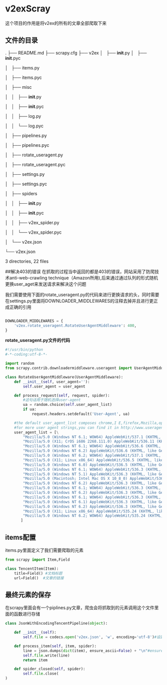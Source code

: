 # v2exScray

这个项目的作用是将v2ex的所有的文章全部爬取下来

## 文件的目录
.
├── README.md
├── scrapy.cfg
├── v2ex
│   ├── __init__.py
│   ├── __init__.pyc

│   ├── items.py

│   ├── items.pyc

│   ├── misc

│   │   ├── __init__.py

│   │   ├── __init__.pyc

│   │   ├── log.py

│   │   └── log.pyc

│   ├── pipelines.py

│   ├── pipelines.pyc

│   ├── rotate_useragent.py

│   ├── rotate_useragent.pyc

│   ├── settings.py

│   ├── settings.pyc

│   ├── spiders

│   │   ├── __init__.py

│   │   ├── __init__.pyc

│   │   ├── v2ex_spider.py

│   │   └── v2ex_spider.pyc

│   └── v2ex.json

└── v2ex.json


3 directories, 22 files


##解决403的错误
在抓取的过程当中返回的都是403的错误，网站采用了防爬技术anti-web-crawling technique（Amazon所用),后来通过通过队列的形式随机更换user_aget来发送请求来解决这个问题

我们需要使用下面的rotate_useragent.py的代码来进行更换请求的头，同时需要在settings.py里面将DOWNLOADER_MIDDLEWARES的注释去掉并且进行更正成正确的引用 

```python

DOWNLOADER_MIDDLEWARES = {
    'v2ex.rotate_useragent.RotateUserAgentMiddleware': 400,
}

```


**rotate_useragent.py文件的代码**

``` python
#!/usr/bin/python
#-*-coding:utf-8-*-

import random
from scrapy.contrib.downloadermiddleware.useragent import UserAgentMiddleware

class RotateUserAgentMiddleware(UserAgentMiddleware):
    def __init__(self, user_agent=''):
        self.user_agent = user_agent

    def process_request(self, request, spider):
        #这句话用于随机选择user-agent
        ua = random.choice(self.user_agent_list)
        if ua:
            request.headers.setdefault('User-Agent', ua)

    #the default user_agent_list composes chrome,I E,firefox,Mozilla,opera,netscape
    #for more user agent strings,you can find it in http://www.useragentstring.com/pages/useragentstring.php
    user_agent_list = [\
        "Mozilla/5.0 (Windows NT 6.1; WOW64) AppleWebKit/537.1 (KHTML, like Gecko) Chrome/22.0.1207.1 Safari/537.1"\
        "Mozilla/5.0 (X11; CrOS i686 2268.111.0) AppleWebKit/536.11 (KHTML, like Gecko) Chrome/20.0.1132.57 Safari/536.11",\
        "Mozilla/5.0 (Windows NT 6.1; WOW64) AppleWebKit/536.6 (KHTML, like Gecko) Chrome/20.0.1092.0 Safari/536.6",\
        "Mozilla/5.0 (Windows NT 6.2) AppleWebKit/536.6 (KHTML, like Gecko) Chrome/20.0.1090.0 Safari/536.6",\
        "Mozilla/5.0 (Windows NT 6.2; WOW64) AppleWebKit/537.1 (KHTML, like Gecko) Chrome/19.77.34.5 Safari/537.1",\
        "Mozilla/5.0 (X11; Linux x86_64) AppleWebKit/536.5 (KHTML, like Gecko) Chrome/19.0.1084.9 Safari/536.5",\
        "Mozilla/5.0 (Windows NT 6.0) AppleWebKit/536.5 (KHTML, like Gecko) Chrome/19.0.1084.36 Safari/536.5",\
        "Mozilla/5.0 (Windows NT 6.1; WOW64) AppleWebKit/536.3 (KHTML, like Gecko) Chrome/19.0.1063.0 Safari/536.3",\
        "Mozilla/5.0 (Windows NT 5.1) AppleWebKit/536.3 (KHTML, like Gecko) Chrome/19.0.1063.0 Safari/536.3",\
        "Mozilla/5.0 (Macintosh; Intel Mac OS X 10_8_0) AppleWebKit/536.3 (KHTML, like Gecko) Chrome/19.0.1063.0 Safari/536.3",\
        "Mozilla/5.0 (Windows NT 6.2) AppleWebKit/536.3 (KHTML, like Gecko) Chrome/19.0.1062.0 Safari/536.3",\
        "Mozilla/5.0 (Windows NT 6.1; WOW64) AppleWebKit/536.3 (KHTML, like Gecko) Chrome/19.0.1062.0 Safari/536.3",\
        "Mozilla/5.0 (Windows NT 6.2) AppleWebKit/536.3 (KHTML, like Gecko) Chrome/19.0.1061.1 Safari/536.3",\
        "Mozilla/5.0 (Windows NT 6.1; WOW64) AppleWebKit/536.3 (KHTML, like Gecko) Chrome/19.0.1061.1 Safari/536.3",\
        "Mozilla/5.0 (Windows NT 6.1) AppleWebKit/536.3 (KHTML, like Gecko) Chrome/19.0.1061.1 Safari/536.3",\
        "Mozilla/5.0 (Windows NT 6.2) AppleWebKit/536.3 (KHTML, like Gecko) Chrome/19.0.1061.0 Safari/536.3",\
        "Mozilla/5.0 (X11; Linux x86_64) AppleWebKit/535.24 (KHTML, like Gecko) Chrome/19.0.1055.1 Safari/535.24",\
        "Mozilla/5.0 (Windows NT 6.2; WOW64) AppleWebKit/535.24 (KHTML, like Gecko) Chrome/19.0.1055.1 Safari/535.24"
       ]
```

## items配置
items.py里面定义了我们需要爬取的元素

``` python
from scrapy import Item,Field

class TencentItem(Item):
    title=Field() #文档标题
    url=Field()  #文章的链接

```

## 最终元素的保存

在scrapy里面会有一个piplines.py文章，爬虫会将抓取到的元素调用这个文件里面的函数进行存储

``` python
class JsonWithEncodingTencentPipeline(object):

    def __init__(self):
        self.file = codecs.open('v2ex.json', 'w', encoding='utf-8')#设置encoding来防止乱码

    def process_item(self, item, spider):
        line = json.dumps(dict(item), ensure_ascii=False) + "\n"#ensure_ascii为true的话输出的是一个ascii字符，想输出中文的话需要将其设置为False
        self.file.write(line)
        return item

    def spider_closed(self, spider):
        self.file.close(
)
```


